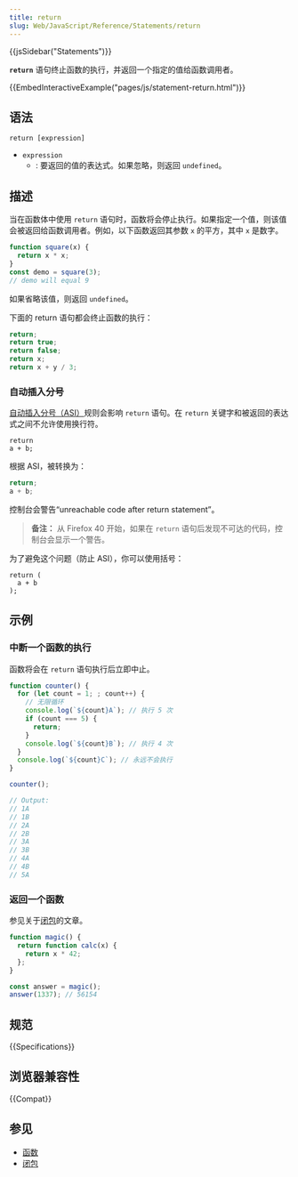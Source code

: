 ```yaml
---
title: return
slug: Web/JavaScript/Reference/Statements/return
---
```


{{jsSidebar("Statements")}}

**`return`** 语句终止函数的执行，并返回一个指定的值给函数调用者。

{{EmbedInteractiveExample("pages/js/statement-return.html")}}

## 语法

```js-nolint
return [expression]
```

- `expression`
  - : 要返回的值的表达式。如果忽略，则返回 `undefined`。

## 描述

当在函数体中使用 `return` 语句时，函数将会停止执行。如果指定一个值，则该值会被返回给函数调用者。例如，以下函数返回其参数 `x` 的平方，其中 `x` 是数字。

```js
function square(x) {
  return x * x;
}
const demo = square(3);
// demo will equal 9
```

如果省略该值，则返回 `undefined`。

下面的 return 语句都会终止函数的执行：

```js
return;
return true;
return false;
return x;
return x + y / 3;
```

### 自动插入分号

[自动插入分号（ASI）](/zh-CN/docs/Web/JavaScript/Reference/Lexical_grammar#自动分号补全)规则会影响 `return` 语句。在 `return` 关键字和被返回的表达式之间不允许使用换行符。

```js-nolint
return
a + b;
```

根据 ASI，被转换为：

```js
return;
a + b;
```

控制台会警告“unreachable code after return statement”。

> **备注：** 从 Firefox 40 开始，如果在 `return` 语句后发现不可达的代码，控制台会显示一个警告。

为了避免这个问题（防止 ASI），你可以使用括号：

```js-nolint
return (
  a + b
);
```

## 示例

### 中断一个函数的执行

函数将会在 `return` 语句执行后立即中止。

```js
function counter() {
  for (let count = 1; ; count++) {
    // 无限循环
    console.log(`${count}A`); // 执行 5 次
    if (count === 5) {
      return;
    }
    console.log(`${count}B`); // 执行 4 次
  }
  console.log(`${count}C`); // 永远不会执行
}

counter();

// Output:
// 1A
// 1B
// 2A
// 2B
// 3A
// 3B
// 4A
// 4B
// 5A
```

### 返回一个函数

参见关于[闭包](/zh-CN/docs/Web/JavaScript/Guide/Closures)的文章。

```js
function magic() {
  return function calc(x) {
    return x * 42;
  };
}

const answer = magic();
answer(1337); // 56154
```

## 规范

{{Specifications}}

## 浏览器兼容性

{{Compat}}

## 参见

- [函数](/zh-CN/docs/Web/JavaScript/Reference/Functions)
- [闭包](/zh-CN/docs/Web/JavaScript/Closures)
